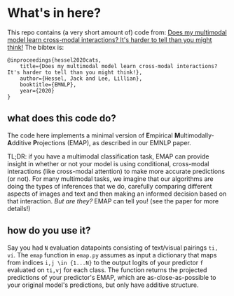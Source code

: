 # What's in here?

This repo contains (a very short amount of) code from: [Does my multimodal model learn cross-modal interactions? It's harder to tell than you might think!](https://arxiv.org/abs/2010.06572) The bibtex is:

```
@inproceedings{hessel2020cats,
	title={Does my multimodal model learn cross-modal interactions? It's harder to tell than you might think!},
	author={Hessel, Jack and Lee, Lillian},
	booktitle={EMNLP},
	year={2020}
}
```

## what does this code do?

The code here implements a minimal version of **E**mpirical
**M**ultimodally-**A**dditive **P**rojections (EMAP), as described in our
EMNLP paper.

TL;DR: if you have a multimodal classification task, EMAP can provide
insight in whether or not your model is using conditional, cross-modal
interactions (like cross-modal attention) to make more accurate
predictions (or not). For many multimodal tasks, we imagine that our
algorithms are doing the types of inferences that we do, carefully
comparing different aspects of images and text and then making an
informed decision based on that interaction. *But are they?* EMAP can
tell you! (see the paper for more details!)

## how do you use it?

Say you had `N` evaluation datapoints consisting of text/visual
pairings `ti, vi`. The `emap` function in `emap.py` assumes as input a
dictionary that maps from indices `i,j \in {1...N}` to the output
logits of your predictor `f` evaluated on `ti,vj` for each class. The
function returns the projected predictions of your predictor's EMAP,
which are as-close-as-possible to your original model's predictions,
but only have additive structure.